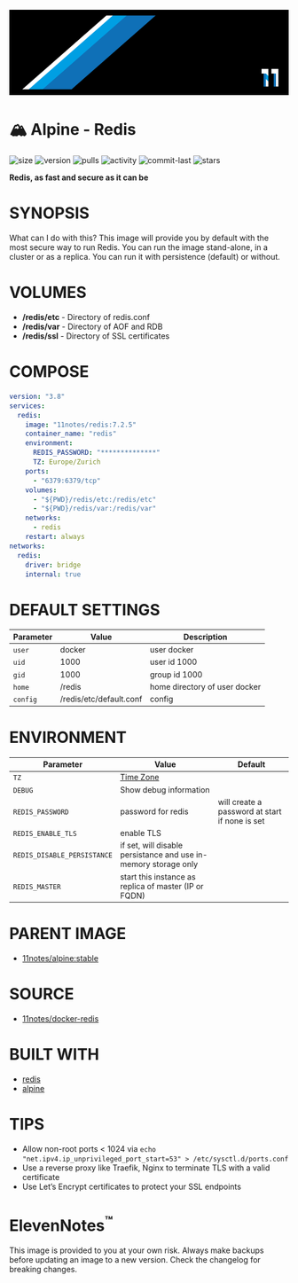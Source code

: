 ![Banner](https://github.com/11notes/defaults/blob/main/static/img/banner.png?raw=true)

# 🏔️ Alpine - Redis
![size](https://img.shields.io/docker/image-size/11notes/redis/7.2.5?color=0eb305) ![version](https://img.shields.io/docker/v/11notes/redis/7.2.5?color=eb7a09) ![pulls](https://img.shields.io/docker/pulls/11notes/redis?color=2b75d6) ![activity](https://img.shields.io/github/commit-activity/m/11notes/docker-redis?color=c91cb8) ![commit-last](https://img.shields.io/github/last-commit/11notes/docker-redis?color=c91cb8) ![stars](https://img.shields.io/docker/stars/11notes/redis?color=e6a50e)

**Redis, as fast and secure as it can be**

# SYNOPSIS
What can I do with this? This image will provide you by default with the most secure way to run Redis. You can run the image stand-alone, in a cluster or as a replica. You can run it with persistence (default) or without.

# VOLUMES
* **/redis/etc** - Directory of redis.conf
* **/redis/var** - Directory of AOF and RDB
* **/redis/ssl** - Directory of SSL certificates

# COMPOSE
```yaml
version: "3.8"
services:
  redis:
    image: "11notes/redis:7.2.5"
    container_name: "redis"
    environment:
      REDIS_PASSWORD: "**************"
      TZ: Europe/Zurich
    ports:
      - "6379:6379/tcp"
    volumes:
      - "${PWD}/redis/etc:/redis/etc"
      - "${PWD}/redis/var:/redis/var"
    networks:
      - redis
    restart: always
networks:
  redis:
    driver: bridge
    internal: true
```

# DEFAULT SETTINGS
| Parameter | Value | Description |
| --- | --- | --- |
| `user` | docker | user docker |
| `uid` | 1000 | user id 1000 |
| `gid` | 1000 | group id 1000 |
| `home` | /redis | home directory of user docker |
| `config` | /redis/etc/default.conf | config |

# ENVIRONMENT
| Parameter | Value | Default |
| --- | --- | --- |
| `TZ` | [Time Zone](https://en.wikipedia.org/wiki/List_of_tz_database_time_zones) | |
| `DEBUG` | Show debug information | |
| `REDIS_PASSWORD` | password for redis | will create a password at start if none is set |
| `REDIS_ENABLE_TLS` | enable TLS | |
| `REDIS_DISABLE_PERSISTANCE` | if set, will disable persistance and use in-memory storage only | |
| `REDIS_MASTER` | start this instance as replica of master (IP or FQDN) | |

# PARENT IMAGE
* [11notes/alpine:stable](https://hub.docker.com/r/11notes/alpine)

# SOURCE
* [11notes/docker-redis](https://github.com/11notes/docker-redis)

# BUILT WITH
* [redis](https://redis.io)
* [alpine](https://alpinelinux.org)

# TIPS
* Allow non-root ports < 1024 via `echo "net.ipv4.ip_unprivileged_port_start=53" > /etc/sysctl.d/ports.conf`
* Use a reverse proxy like Traefik, Nginx to terminate TLS with a valid certificate
* Use Let’s Encrypt certificates to protect your SSL endpoints

# ElevenNotes<sup>™️</sup>
This image is provided to you at your own risk. Always make backups before updating an image to a new version. Check the changelog for breaking changes.
    